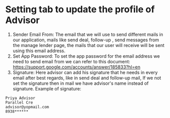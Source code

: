 # Setting tab to update the profile of Advisor

1. Sender Email From: The email that we will use to send different mails in our application, mails like send deal, follow-up , send messages from the manage lender page, the mails that our user will receive will be sent using this email address.
2. Set App Password: To set the app password for the email address we need to send email from we can refer to this document: https://support.google.com/accounts/answer/185833?hl=en
3. Signature: Here advisor can add his signature that he needs in every email after best regards, like in send deal and follow-up mail, If we not set the signature then in mail we have advisor's name instead of signature.
Example of signature:
```
Priya Advisor
Parallel Cre
advisor@yopmail.com
8938******
```
